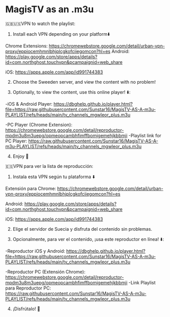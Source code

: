 # MagisTV as an .m3u
🇬🇧🇺🇸VPN to watch the playlist:

1. Install each VPN depending on your platform⬇️

Chrome Extensions: https://chromewebstore.google.com/detail/urban-vpn-proxy/eppiocemhmnlbhjplcgkofciiegomcon?hl=es
Android: https://play.google.com/store/apps/details?id=com.northghost.touchvpn&pcampaignid=web_share

iOS: https://apps.apple.com/app/id991744383

2. Choose the Sweeden server, and view the content with no problem!

3. Optionally, to view the content, use this online player! ⬇️: 

-iOS & Android Player:  https://dbghelp.github.io/player.html?file=https://raw.githubusercontent.com/Sunstar16/MagisTV-AS-A-m3u-PLAYLIST/refs/heads/main/tv_channels_mgwleor_plus.m3u 

-PC Player (Chrome Extension): https://chromewebstore.google.com/detail/reproductor-mpdm3u8m3uepg/opmeopcambhfimffbomjgemehjkbbmji
-Playlist link for PC Player: https://raw.githubusercontent.com/Sunstar16/MagisTV-AS-A-m3u-PLAYLIST/refs/heads/main/tv_channels_mgwleor_plus.m3u

4. Enjoy 🍿


🇪🇸VPN para ver la lista de reproducción:

1. Instala esta VPN según tu plataforma ⬇️

Extensión para Chrome: https://chromewebstore.google.com/detail/urban-vpn-proxy/eppiocemhmnlbhjplcgkofciiegomcon?hl=es

Android: https://play.google.com/store/apps/details?id=com.northghost.touchvpn&pcampaignid=web_share

iOS: https://apps.apple.com/app/id991744383

2. Elige el servidor de Suecia y disfruta del contenido sin problemas.

3. Opcionalmente, para ver el contenido, ¡usa este reproductor en línea! ⬇️:

-Reproductor iOS y Android: https://dbghelp.github.io/player.html?file=https://raw.githubusercontent.com/Sunstar16/MagisTV-AS-A-m3u-PLAYLIST/refs/heads/main/tv_channels_mgwleor_plus.m3u

-Reproductor PC (Extensión Chrome): https://chromewebstore.google.com/detail/reproductor-mpdm3u8m3uepg/opmeopcambhfimffbomjgemehjkbbmji
-Link Playlist para Reproductor PC: https://raw.githubusercontent.com/Sunstar16/MagisTV-AS-A-m3u-PLAYLIST/refs/heads/main/tv_channels_mgwleor_plus.m3u

4. ¡Disfrútalo! 🍿
